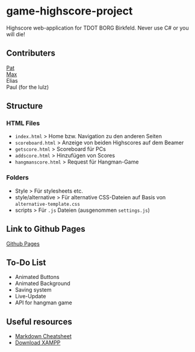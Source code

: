 # game-highscore-project

Highscore web-application for TDOT BORG Birkfeld. Never use C# or you will die!

## Contributers

[Pat](https://github.com/ThePat02)<br>
[Max](https://github.com/TheMax01)<br>
Elias<br>
Paul (for the lulz)

## Structure

### HTML Files

-   `index.html` > Home bzw. Navigation zu den anderen Seiten
-   `scoreboard.html` > Anzeige von beiden Highscores auf dem Beamer
-   `getscore.html` > Scoreboard für PCs
-   `addscore.html` > Hinzufügen von Scores
-   `hangmanscore.html` > Request für Hangman-Game

### Folders

-   Style > Für stylesheets etc.
-   style/alternative > Für alternative CSS-Dateien auf Basis von `alternative-template.css`
-   scripts > Für `.js` Dateien (ausgenommen `settings.js`)

## Link to Github Pages

[Github Pages](https://thepat02.github.io/game-highscore-project/)

## To-Do List

- Animated Buttons
- Animated Background
- Saving system
- Live-Update
- API for hangman game

## Useful resources

-   [Markdown Cheatsheet](https://github.com/adam-p/markdown-here/wiki/Markdown-Cheatsheet#code)
-   [Download XAMPP](https://www.apachefriends.org/de/index.html)
